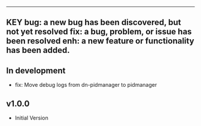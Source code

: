 ---------------------------------------------------------
KEY
bug: a new bug has been discovered, but not yet resolved
fix: a bug, problem, or issue has been resolved
enh: a new feature or functionality has been added.
---------------------------------------------------------

In development
--------------------------------
- fix: Move debug logs from dn-pidmanager to pidmanager

v1.0.0
--------------------------------
- Initial Version